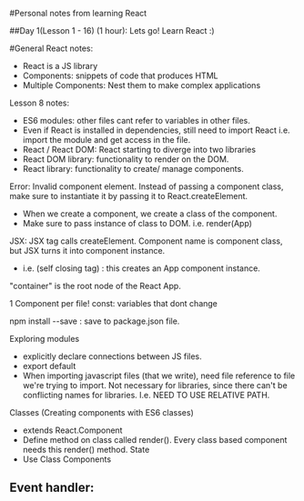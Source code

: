 #Personal notes from learning React

##Day 1(Lesson 1 - 16) (1 hour): Lets go! Learn React :)

#General React notes: 
- React is a JS library
- Components: snippets of code that produces HTML
- Multiple Components: Nest them to make complex applications

Lesson 8 notes: 
- ES6 modules: other files cant refer to variables in other files.
-   Even if React is installed in dependencies, still need to import React i.e. import the module and get access in the file.
- React / React DOM: React starting to diverge into two libraries
-   React DOM library: functionality to render on the DOM.
-   React library: functionality to create/ manage components.

Error:  Invalid component element. Instead of passing a component class, make sure to instantiate it by passing it to React.createElement.
- When we create a component, we create a class of the component. 
- Make sure to pass instance of class to DOM. i.e. render(App)

JSX: JSX tag calls createElement. Component name is component class, but JSX turns it into component instance.
- i.e. <App /> (self closing tag) : this creates an App component instance. 

"container" is the root node of the React App. 

1 Component per file!
const: variables that dont change

npm install --save <package>: save <package> to package.json file. 

Exploring modules
- explicitly declare connections between JS files. 
- export default <Component>
- When importing javascript files (that we write), need file reference to file we're trying to import. Not necessary for libraries, since
  there can't be conflicting names for libraries. I.e. NEED TO USE RELATIVE PATH. 
 
Classes (Creating components with ES6 classes)
- extends React.Component
- Define method on class called render(). Every class based component needs this render() method. 
State 
- Use Class Components

Event handler: 
- 
